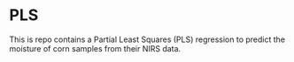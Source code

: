 # PLS
This is repo contains a Partial Least Squares (PLS) regression to predict the moisture of corn samples from their NIRS data. 
